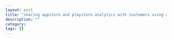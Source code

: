 ```yaml
---
layout: post
title: "sharing appstore and playstore analytics with customers using app annie"
description: ""
category: 
tags: []
---
```


